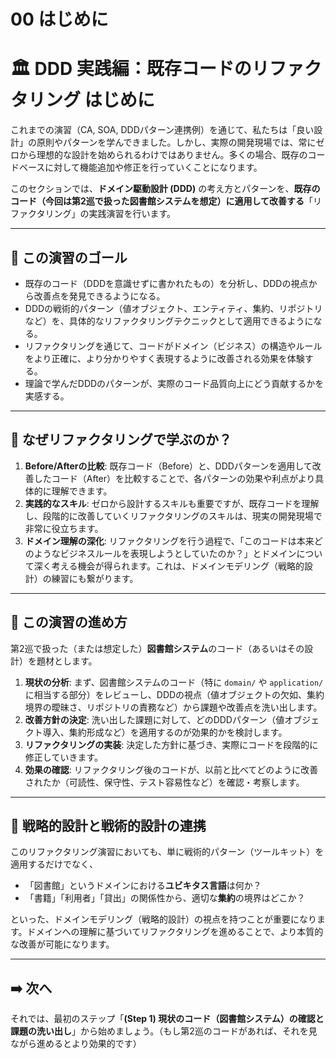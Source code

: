 # 00 はじめに

# 🏛️ DDD 実践編：既存コードのリファクタリング はじめに

これまでの演習（CA, SOA, DDDパターン連携例）を通じて、私たちは「良い設計」の原則やパターンを学んできました。しかし、実際の開発現場では、常にゼロから理想的な設計を始められるわけではありません。多くの場合、既存のコードベースに対して機能追加や修正を行っていくことになります。

このセクションでは、**ドメイン駆動設計 (DDD)** の考え方とパターンを、**既存のコード（今回は第2巡で扱った図書館システムを想定）に適用して改善する**「リファクタリング」の実践演習を行います。

---

## 🎯 この演習のゴール

- 既存のコード（DDDを意識せずに書かれたもの）を分析し、DDDの視点から改善点を発見できるようになる。
- DDDの戦術的パターン（値オブジェクト、エンティティ、集約、リポジトリなど）を、具体的なリファクタリングテクニックとして適用できるようになる。
- リファクタリングを通じて、コードがドメイン（ビジネス）の構造やルールをより正確に、より分かりやすく表現するように改善される効果を体験する。
- 理論で学んだDDDのパターンが、実際のコード品質向上にどう貢献するかを実感する。

---

## 🧭 なぜリファクタリングで学ぶのか？

1. **Before/Afterの比較**:
既存コード（Before）と、DDDパターンを適用して改善したコード（After）を比較することで、各パターンの効果や利点がより具体的に理解できます。
2. **実践的なスキル**:
ゼロから設計するスキルも重要ですが、既存コードを理解し、段階的に改善していくリファクタリングのスキルは、現実の開発現場で非常に役立ちます。
3. **ドメイン理解の深化**:
リファクタリングを行う過程で、「このコードは本来どのようなビジネスルールを表現しようとしていたのか？」とドメインについて深く考える機会が得られます。これは、ドメインモデリング（戦略的設計）の練習にも繋がります。

---

## 📖 この演習の進め方

第2巡で扱った（または想定した）**図書館システム**のコード（あるいはその設計）を題材とします。

1. **現状の分析**:
まず、図書館システムのコード（特に `domain/` や `application/` に相当する部分）をレビューし、DDDの視点（値オブジェクトの欠如、集約境界の曖昧さ、リポジトリの責務など）から課題や改善点を洗い出します。
2. **改善方針の決定**:
洗い出した課題に対して、どのDDDパターン（値オブジェクト導入、集約形成など）を適用するのが効果的かを検討します。
3. **リファクタリングの実装**:
決定した方針に基づき、実際にコードを段階的に修正していきます。
4. **効果の確認**:
リファクタリング後のコードが、以前と比べてどのように改善されたか（可読性、保守性、テスト容易性など）を確認・考察します。

---

## 🧱 戦略的設計と戦術的設計の連携

このリファクタリング演習においても、単に戦術的パターン（ツールキット）を適用するだけでなく、

- 「図書館」というドメインにおける**ユビキタス言語**は何か？
- 「書籍」「利用者」「貸出」の関係性から、適切な**集約**の境界はどこか？

といった、ドメインモデリング（戦略的設計）の視点を持つことが重要になります。ドメインへの理解に基づいてリファクタリングを進めることで、より本質的な改善が可能になります。

---

## ➡️ 次へ

それでは、最初のステップ「**(Step 1) 現状のコード（図書館システム）の確認と課題の洗い出し**」から始めましょう。（もし第2巡のコードがあれば、それを見ながら進めるとより効果的です）